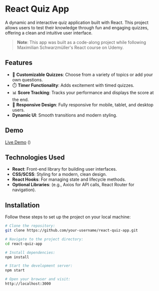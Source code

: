 # React Quiz App

A dynamic and interactive quiz application built with React. This project allows users to test their knowledge through fun and engaging quizzes, offering a clean and intuitive user interface.

> **Note**: This app was built as a code-along project while following Maximilian Schwarzmüller's React course on Udemy.

## Features

- 🧩 **Customizable Quizzes**: Choose from a variety of topics or add your own questions.
- ⏱️ **Timer Functionality**: Adds excitement with timed quizzes.
- 📊 **Score Tracking**: Tracks your performance and displays the score at the end.
- 📱 **Responsive Design**: Fully responsive for mobile, tablet, and desktop users.
- **Dynamic UI**: Smooth transitions and modern styling.

## Demo

[Live Demo](#) ()


## Technologies Used

- **React**: Front-end library for building user interfaces.
- **CSS/SCSS**: Styling for a modern, clean design.
- **React Hooks**: For managing state and lifecycle methods.
- **Optional Libraries**: (e.g., Axios for API calls, React Router for navigation).

## Installation

Follow these steps to set up the project on your local machine:

```bash
# Clone the repository:
git clone https://github.com/your-username/react-quiz-app.git

# Navigate to the project directory:
cd react-quiz-app

# Install dependencies:
npm install

# Start the development server:
npm start

# Open your browser and visit:
http://localhost:3000

